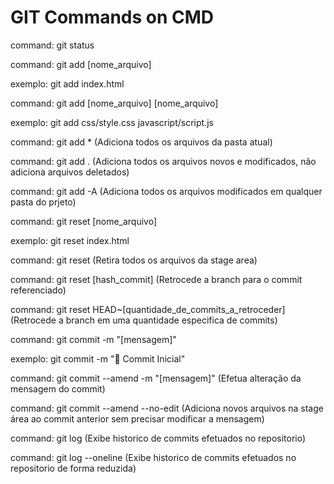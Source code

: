 # GIT Commands on CMD

command: git status

command: git add [nome_arquivo]

exemplo: git add index.html

command: git add [nome_arquivo] [nome_arquivo]

exemplo: git add css/style.css javascript/script.js

command: git add *  (Adiciona todos os arquivos da pasta atual)

command: git add .  (Adiciona todos os arquivos novos e modificados, não adiciona arquivos deletados)

command: git add -A (Adiciona todos os arquivos modificados em qualquer pasta do prjeto)

command: git reset [nome_arquivo]

exemplo: git reset index.html

command: git reset  (Retira todos os arquivos da stage area)

command: git reset [hash_commit] (Retrocede a branch para o commit referenciado)

command: git reset HEAD~[quantidade_de_commits_a_retroceder] (Retrocede a branch em uma quantidade especifica de commits)

command: git commit -m "[mensagem]"

exemplo: git commit -m ":tada: Commit Inicial"

command: git commit --amend -m "[mensagem]" (Efetua alteração da mensagem do commit)

command: git commit --amend --no-edit (Adiciona novos arquivos na stage área ao commit anterior sem precisar modificar a mensagem)

command: git log           (Exibe historico de commits efetuados no repositorio)

command: git log --oneline (Exibe historico de commits efetuados no repositorio de forma reduzida)

